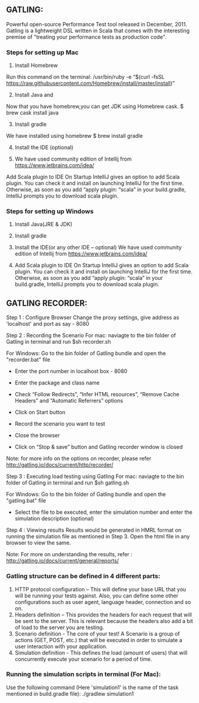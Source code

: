 ## GATLING:
Powerful open-source Performance Test tool released in December, 2011. Gatling is a lightweight DSL written in Scala that comes with the interesting premise of "treating your performance tests as production code".

### Steps for setting up Mac
1. Install Homebrew
 
 Run this command on the terminal: 
 /usr/bin/ruby -e “$(curl -fsSL https://raw.githubusercontent.com/Homebrew/install/master/install)”
 
2. Install Java and
 
 Now that you have homebrew,you can get JDK using Homebrew cask.
 $ brew cask install java
 
3. Install gradle
 
 We have installed using homebrew
 $ brew install gradle

4. Install the IDE (optional)
 
5. We have used community edition of Intellij from https://www.jetbrains.com/idea/
 
 Add Scala plugin to IDE
 On Startup IntelliJ gives an option to add Scala plugin. You can check it and install on launching IntelliJ for the first time. Otherwise, as soon as you add “apply plugin: “scala” in your build.gradle, IntelliJ prompts you to download scala plugin.



### Steps for setting up Windows
1. Install Java(JRE & JDK)
 
2. Install gradle
 
3. Install the IDE(or any other IDE – optional)
  We have used community edition of Intellij from https://www.jetbrains.com/idea/
 
4. Add Scala plugin to IDE
 On Startup IntelliJ gives an option to add Scala plugin. You can check it and install on launching IntelliJ for the first time. Otherwise, as soon as you add “apply plugin: “scala” in your build.gradle, IntelliJ prompts you to download scala plugin.



## GATLING RECORDER:

Step 1 : Configure Browser
Change the proxy settings, give address as 'localhost' and port as say - 8080

Step 2 : Recording the Scenario
For mac: naviagte to the bin folder of Gatling in terminal and run
$sh recorder.sh

For Windows: Go to the bin folder of Gatling bundle and open the "recorder.bat" file

- Enter the port number in localhost box - 8080
- Enter the package and class name
- Check “Follow Redirects”, “Infer HTML resources”, “Remove Cache Headers” and “Automatic Referrers” options
- Click on Start button

- Record the scenario you want to test
- Close the browser
- Click on “Stop & save” button and Gatling recorder window is closed


Note: for more info on the options on recorder, please refer http://gatling.io/docs/current/http/recorder/

Step 3 : Executing load testing using Gatling
For mac: naviagte to the bin folder of Gatling in terminal and run
$sh gatling.sh

For Windows: Go to the bin folder of Gatling bundle and open the "gatling.bat" file

- Select the file to be executed, enter the simulation number and enter the simulation description (optional)

Step 4 : Viewing results
Results would be generated in HMRL format on running the simulation file as mentioned in Step 3. Open the html file in any browser to view the same.

Note: For more on understanding the results, refer : http://gatling.io/docs/current/general/reports/

### Gatling structure can be defined in 4 different parts:

1. HTTP protocol configuration – This will define your base URL that you will be running your tests against. Also, you can define some other configurations such as user agent, language header, connection and so on.
2. Headers definition – This provides the headers for each request that will be sent to the server. This is relevant because the headers also add a bit of load to the server you are testing.
3. Scenario definition - The core of your test! A Scenario is a group of actions (GET, POST, etc.) that will be executed in order to simulate a user interaction with your application.
4. Simulation definition - This defines the load (amount of users) that will concurrently execute your scenario for a period of time.

### Running the simulation scripts in terminal (For Mac):
Use the following command (Here 'simulation1' is the name of the task mentioned in build.gradle file):
./gradlew simulation1 

